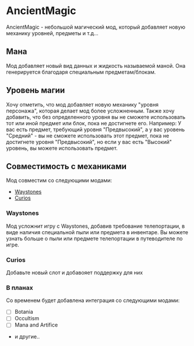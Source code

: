 # AncientMagic

AncientMagic - небольшой магический мод, который добавляет новую механику уровней, предметы и т.д...

## Мана

Мод добавляет новый вид данных и жидкость называемой маной. Она генерируется благодаря специальным предметам/блокам.

## Уровень магии

Хочу отметить, что мод добавляет новую механику "уровня персонажа", которая делает мод более усложненным. Также хочу добавить, что без определенного уровня вы не сможете использовать тот или иной предмет или блок, пока не достигнете его. Например: У вас есть предмет, требующий уровня "Предвысокий", а у вас уровень "Средний" - вы не сможете использовать этот предмет, пока не достигнете уровня "Предвысокий", но если у вас есть "Высокий" уровень, вы можете использовать предмет.

## Совместимость с механиками
Мод совместим со следующими модами:
- [Waystones](https://github.com/ModdingForBlockheads/Waystones)
- [Curios](https://github.com/TheIllusiveC4/Curios)

### Waystones

Мод усложнит игру с Waystones, добавив требование телепортации, в виде наличия специальной пыли или предмета в инвентаре. Вы можете узнать больше о пыли или предмете телепортации в путеводителе по игре.
### Curios
Добавьте новый слот и добавояет поддержку для них
### В планах
Со временем будет добавлена интеграция со следующими модами:
- [ ] Botania
- [ ] Occultism
- [ ] Mana and Artifice
- и другие..
